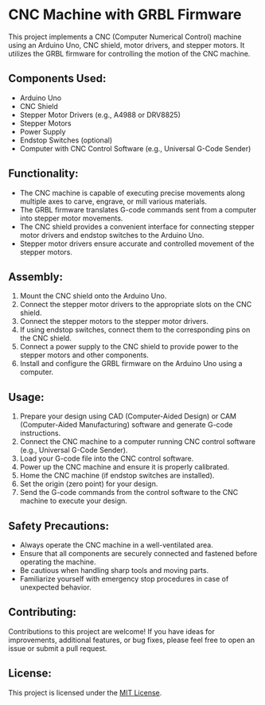 # CNC Machine with GRBL Firmware

This project implements a CNC (Computer Numerical Control) machine using an Arduino Uno, CNC shield, motor drivers, and stepper motors. It utilizes the GRBL firmware for controlling the motion of the CNC machine.

## Components Used:
- Arduino Uno
- CNC Shield
- Stepper Motor Drivers (e.g., A4988 or DRV8825)
- Stepper Motors
- Power Supply
- Endstop Switches (optional)
- Computer with CNC Control Software (e.g., Universal G-Code Sender)

## Functionality:
- The CNC machine is capable of executing precise movements along multiple axes to carve, engrave, or mill various materials.
- The GRBL firmware translates G-code commands sent from a computer into stepper motor movements.
- The CNC shield provides a convenient interface for connecting stepper motor drivers and endstop switches to the Arduino Uno.
- Stepper motor drivers ensure accurate and controlled movement of the stepper motors.

## Assembly:
1. Mount the CNC shield onto the Arduino Uno.
2. Connect the stepper motor drivers to the appropriate slots on the CNC shield.
3. Connect the stepper motors to the stepper motor drivers.
4. If using endstop switches, connect them to the corresponding pins on the CNC shield.
5. Connect a power supply to the CNC shield to provide power to the stepper motors and other components.
6. Install and configure the GRBL firmware on the Arduino Uno using a computer.

## Usage:
1. Prepare your design using CAD (Computer-Aided Design) or CAM (Computer-Aided Manufacturing) software and generate G-code instructions.
2. Connect the CNC machine to a computer running CNC control software (e.g., Universal G-Code Sender).
3. Load your G-code file into the CNC control software.
4. Power up the CNC machine and ensure it is properly calibrated.
5. Home the CNC machine (if endstop switches are installed).
6. Set the origin (zero point) for your design.
7. Send the G-code commands from the control software to the CNC machine to execute your design.

## Safety Precautions:
- Always operate the CNC machine in a well-ventilated area.
- Ensure that all components are securely connected and fastened before operating the machine.
- Be cautious when handling sharp tools and moving parts.
- Familiarize yourself with emergency stop procedures in case of unexpected behavior.

## Contributing:
Contributions to this project are welcome! If you have ideas for improvements, additional features, or bug fixes, please feel free to open an issue or submit a pull request.

## License:
This project is licensed under the [MIT License](LICENSE).

